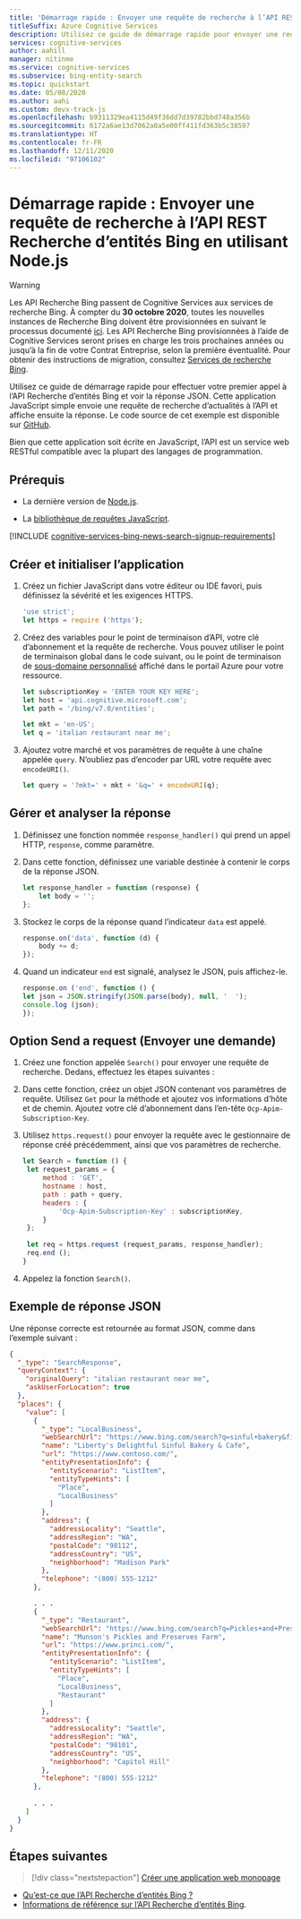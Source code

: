 ```yaml
---
title: 'Démarrage rapide : Envoyer une requête de recherche à l’API REST avec Node.js - Recherche d’entités Bing'
titleSuffix: Azure Cognitive Services
description: Utilisez ce guide de démarrage rapide pour envoyer une requête à l’API REST Recherche d’entités Bing en utilisant Node.js et recevoir une réponse JSON.
services: cognitive-services
author: aahill
manager: nitinme
ms.service: cognitive-services
ms.subservice: bing-entity-search
ms.topic: quickstart
ms.date: 05/08/2020
ms.author: aahi
ms.custom: devx-track-js
ms.openlocfilehash: b9311329ea4115d49f36dd7d39782bbd748a356b
ms.sourcegitcommit: 6172a6ae13d7062a0a5e00ff411fd363b5c38597
ms.translationtype: HT
ms.contentlocale: fr-FR
ms.lasthandoff: 12/11/2020
ms.locfileid: "97106102"
---
```

# <a name="quickstart-send-a-search-request-to-the-bing-entity-search-rest-api-using-nodejs"></a>Démarrage rapide : Envoyer une requête de recherche à l’API REST Recherche d’entités Bing en utilisant Node.js

> [!WARNING]
> Les API Recherche Bing passent de Cognitive Services aux services de recherche Bing. À compter du **30 octobre 2020**, toutes les nouvelles instances de Recherche Bing doivent être provisionnées en suivant le processus documenté [ici](/bing/search-apis/bing-web-search/create-bing-search-service-resource).
> Les API Recherche Bing provisionnées à l’aide de Cognitive Services seront prises en charge les trois prochaines années ou jusqu’à la fin de votre Contrat Entreprise, selon la première éventualité.
> Pour obtenir des instructions de migration, consultez [Services de recherche Bing](/bing/search-apis/bing-web-search/create-bing-search-service-resource).

Utilisez ce guide de démarrage rapide pour effectuer votre premier appel à l’API Recherche d’entités Bing et voir la réponse JSON. Cette application JavaScript simple envoie une requête de recherche d’actualités à l’API et affiche ensuite la réponse. Le code source de cet exemple est disponible sur [GitHub](https://github.com/Azure-Samples/cognitive-services-REST-api-samples/blob/master/nodejs/Search/BingEntitySearchv7.js).

Bien que cette application soit écrite en JavaScript, l’API est un service web RESTful compatible avec la plupart des langages de programmation.

## <a name="prerequisites"></a>Prérequis

* La dernière version de [Node.js](https://nodejs.org/en/download/).

* La [bibliothèque de requêtes JavaScript](https://github.com/request/request).

[!INCLUDE [cognitive-services-bing-news-search-signup-requirements](../../../../includes/cognitive-services-bing-entity-search-signup-requirements.md)]

## <a name="create-and-initialize-the-application"></a>Créer et initialiser l’application

1. Créez un fichier JavaScript dans votre éditeur ou IDE favori, puis définissez la sévérité et les exigences HTTPS.

    ```javaScript
    'use strict';
    let https = require ('https');
    ```

2. Créez des variables pour le point de terminaison d’API, votre clé d’abonnement et la requête de recherche. Vous pouvez utiliser le point de terminaison global dans le code suivant, ou le point de terminaison de [sous-domaine personnalisé](../../../cognitive-services/cognitive-services-custom-subdomains.md) affiché dans le portail Azure pour votre ressource.

    ```javascript
    let subscriptionKey = 'ENTER YOUR KEY HERE';
    let host = 'api.cognitive.microsoft.com';
    let path = '/bing/v7.0/entities';
    
    let mkt = 'en-US';
    let q = 'italian restaurant near me';
    ```

3. Ajoutez votre marché et vos paramètres de requête à une chaîne appelée `query`. N’oubliez pas d’encoder par URL votre requête avec `encodeURI()`.
    ```javascript 
    let query = '?mkt=' + mkt + '&q=' + encodeURI(q);
    ```

## <a name="handle-and-parse-the-response"></a>Gérer et analyser la réponse

1. Définissez une fonction nommée `response_handler()` qui prend un appel HTTP, `response`, comme paramètre. 

2. Dans cette fonction, définissez une variable destinée à contenir le corps de la réponse JSON.  
    ```javascript
    let response_handler = function (response) {
        let body = '';
    };
    ```

3. Stockez le corps de la réponse quand l’indicateur `data` est appelé.
    ```javascript
    response.on('data', function (d) {
        body += d;
    });
    ```

4. Quand un indicateur `end` est signalé, analysez le JSON, puis affichez-le.

    ```javascript
    response.on ('end', function () {
    let json = JSON.stringify(JSON.parse(body), null, '  ');
    console.log (json);
    });
    ```

## <a name="send-a-request"></a>Option Send a request (Envoyer une demande)

1. Créez une fonction appelée `Search()` pour envoyer une requête de recherche. Dedans, effectuez les étapes suivantes :

2. Dans cette fonction, créez un objet JSON contenant vos paramètres de requête. Utilisez `Get` pour la méthode et ajoutez vos informations d’hôte et de chemin. Ajoutez votre clé d’abonnement dans l’en-tête `Ocp-Apim-Subscription-Key`. 

3. Utilisez `https.request()` pour envoyer la requête avec le gestionnaire de réponse créé précédemment, ainsi que vos paramètres de recherche.
    
   ```javascript
   let Search = function () {
    let request_params = {
        method : 'GET',
        hostname : host,
        path : path + query,
        headers : {
            'Ocp-Apim-Subscription-Key' : subscriptionKey,
        }
    };
    
    let req = https.request (request_params, response_handler);
    req.end ();
   }
      ```

2. Appelez la fonction `Search()`.

## <a name="example-json-response"></a>Exemple de réponse JSON

Une réponse correcte est retournée au format JSON, comme dans l’exemple suivant : 

```json
{
  "_type": "SearchResponse",
  "queryContext": {
    "originalQuery": "italian restaurant near me",
    "askUserForLocation": true
  },
  "places": {
    "value": [
      {
        "_type": "LocalBusiness",
        "webSearchUrl": "https://www.bing.com/search?q=sinful+bakery&filters=local...",
        "name": "Liberty's Delightful Sinful Bakery & Cafe",
        "url": "https://www.contoso.com/",
        "entityPresentationInfo": {
          "entityScenario": "ListItem",
          "entityTypeHints": [
            "Place",
            "LocalBusiness"
          ]
        },
        "address": {
          "addressLocality": "Seattle",
          "addressRegion": "WA",
          "postalCode": "98112",
          "addressCountry": "US",
          "neighborhood": "Madison Park"
        },
        "telephone": "(800) 555-1212"
      },

      . . .
      {
        "_type": "Restaurant",
        "webSearchUrl": "https://www.bing.com/search?q=Pickles+and+Preserves...",
        "name": "Munson's Pickles and Preserves Farm",
        "url": "https://www.princi.com/",
        "entityPresentationInfo": {
          "entityScenario": "ListItem",
          "entityTypeHints": [
            "Place",
            "LocalBusiness",
            "Restaurant"
          ]
        },
        "address": {
          "addressLocality": "Seattle",
          "addressRegion": "WA",
          "postalCode": "98101",
          "addressCountry": "US",
          "neighborhood": "Capitol Hill"
        },
        "telephone": "(800) 555-1212"
      },
      
      . . .
    ]
  }
}
```

## <a name="next-steps"></a>Étapes suivantes

> [!div class="nextstepaction"]
> [Créer une application web monopage](../tutorial-bing-entities-search-single-page-app.md)

* [Qu’est-ce que l’API Recherche d’entités Bing ?](../overview.md )
* [Informations de référence sur l’API Recherche d’entités Bing](/rest/api/cognitiveservices-bingsearch/bing-entities-api-v7-reference).
